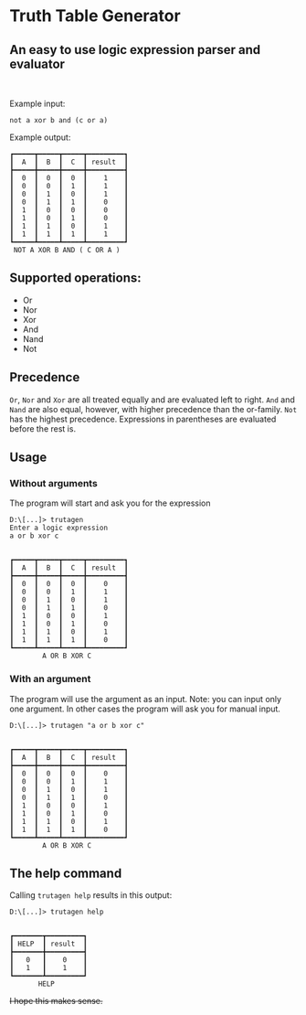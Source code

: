 # Truth Table Generator
## An easy to use logic expression parser and evaluator
</br>


Example input:
```
not a xor b and (c or a)
```
Example output:
```
┏━━━━━┳━━━━━┳━━━━━┳━━━━━━━━━┓
┃  A  ┃  B  ┃  C  ┃ result  ┃
┣━━━━━╋━━━━━╋━━━━━╋━━━━━━━━━┫
┃  0  ┃  0  ┃  0  ┃    1    ┃
┃  0  ┃  0  ┃  1  ┃    1    ┃
┃  0  ┃  1  ┃  0  ┃    1    ┃
┃  0  ┃  1  ┃  1  ┃    0    ┃
┃  1  ┃  0  ┃  0  ┃    0    ┃
┃  1  ┃  0  ┃  1  ┃    0    ┃
┃  1  ┃  1  ┃  0  ┃    1    ┃
┃  1  ┃  1  ┃  1  ┃    1    ┃
┗━━━━━┻━━━━━┻━━━━━┻━━━━━━━━━┛
 NOT A XOR B AND ( C OR A )
 ```

## Supported operations:
* Or
* Nor
* Xor
* And
* Nand
* Not

## Precedence
`Or`, `Nor` and `Xor` are all treated equally and are evaluated left to right. `And` and `Nand` are also equal, however, with higher precedence than the or-family. `Not` has the highest precedence. Expressions in parentheses are evaluated before the rest is.

## Usage
### Without arguments
The program will start and ask you for the expression
```
D:\[...]> trutagen
Enter a logic expression
a or b xor c


┏━━━━━┳━━━━━┳━━━━━┳━━━━━━━━━┓
┃  A  ┃  B  ┃  C  ┃ result  ┃
┣━━━━━╋━━━━━╋━━━━━╋━━━━━━━━━┫
┃  0  ┃  0  ┃  0  ┃    0    ┃
┃  0  ┃  0  ┃  1  ┃    1    ┃
┃  0  ┃  1  ┃  0  ┃    1    ┃
┃  0  ┃  1  ┃  1  ┃    0    ┃
┃  1  ┃  0  ┃  0  ┃    1    ┃
┃  1  ┃  0  ┃  1  ┃    0    ┃
┃  1  ┃  1  ┃  0  ┃    1    ┃
┃  1  ┃  1  ┃  1  ┃    0    ┃
┗━━━━━┻━━━━━┻━━━━━┻━━━━━━━━━┛
        A OR B XOR C
```
### With an argument
The program will use the argument as an input. Note: you can input only one argument. In other cases the program will ask you for manual input. 
```
D:\[...]> trutagen "a or b xor c"


┏━━━━━┳━━━━━┳━━━━━┳━━━━━━━━━┓
┃  A  ┃  B  ┃  C  ┃ result  ┃
┣━━━━━╋━━━━━╋━━━━━╋━━━━━━━━━┫
┃  0  ┃  0  ┃  0  ┃    0    ┃
┃  0  ┃  0  ┃  1  ┃    1    ┃
┃  0  ┃  1  ┃  0  ┃    1    ┃
┃  0  ┃  1  ┃  1  ┃    0    ┃
┃  1  ┃  0  ┃  0  ┃    1    ┃
┃  1  ┃  0  ┃  1  ┃    0    ┃
┃  1  ┃  1  ┃  0  ┃    1    ┃
┃  1  ┃  1  ┃  1  ┃    0    ┃
┗━━━━━┻━━━━━┻━━━━━┻━━━━━━━━━┛
        A OR B XOR C

```

## The help command
Calling `trutagen help` results in this output:
```
D:\[...]> trutagen help


┏━━━━━━━┳━━━━━━━━━┓
┃ HELP  ┃ result  ┃
┣━━━━━━━╋━━━━━━━━━┫
┃   0   ┃    0    ┃
┃   1   ┃    1    ┃
┗━━━━━━━┻━━━━━━━━━┛
       HELP
```
~~I hope this makes sense.~~